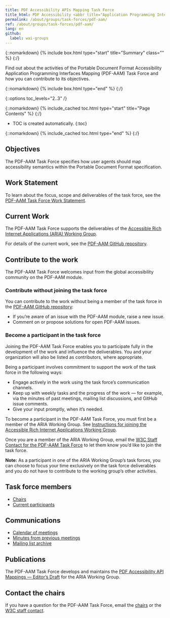```yaml
---
title: PDF Accessibility APIs Mapping Task Force
title_html: PDF Accessibility <abbr title="Application Programming Interfaces">APIs</abbr> Mapping (PDF-AAM) Task Force
permalink: /about/groups/task-forces/pdf-aam/
ref: /about/groups/task-forces/pdf-aam/
lang: en
github:
  label: wai-groups
---
```


{::nomarkdown}
{% include box.html type="start" title="Summary" class="" %}
{:/}

Find out about the activities of the Portable Document Format Accessibility Application Programming Interfaces Mapping (PDF-AAM) Task Force and how you can contribute to its objectives.

{::nomarkdown}
{% include box.html type="end" %}
{:/}

{::options toc_levels="2..3" /}

{::nomarkdown}
{% include_cached toc.html type="start" title="Page Contents" %}
{:/}

-   TOC is created automatically.
{:toc}

{::nomarkdown}
{% include_cached toc.html type="end" %}
{:/}

## Objectives 

The PDF-AAM Task Force specifies how user agents should map accessibility semantics within the Portable Document Format specification.

## Work Statement

To learn about the focus, scope and deliverables of the task force, see the [PDF-AAM Task Force Work Statement](/about/groups/task-forces/pdf-aam/work-statement/).

## Current Work

The PDF-AAM Task Force supports the deliverables of the [Accessible Rich Internet Applications (ARIA) Working Group](/about/groups/ariawg/).

For details of the current work, see the [PDF-AAM GitHub repository](https://github.com/w3c/pdf-aam).

## Contribute to the work

The PDF-AAM Task Force welcomes input from the global accessibility community on the PDF-AAM module.

### Contribute without joining the task force

You can contribute to the work without being a member of the task force in the [PDF-AAM GitHub repository](https://github.com/w3c/pdf-aam/issues):
* If you’re aware of an issue with the PDF-AAM module, raise a new issue.
* Comment on or propose solutions for open PDF-AAM issues.

### Become a participant in the task force

Joining the PDF-AAM Task Force enables you to participate fully in the development of the work and influence the deliverables. You and your organization will also be listed as contributors, where appropriate.

Being a participant involves commitment to support the work of the task force in the following ways:

* Engage actively in the work using the task force’s communication channels.
* Keep up with weekly tasks and the progress of the work &mdash; for example, via the minutes of past meetings, mailing list discussions, and GitHub issue comments.
* Give your input promptly, when it’s needed.

To become a participant in the PDF-AAM Task Force, you must first be a member of the ARIA Working Group. See [Instructions for joining the Accessible Rich Internet Applications Working Group](https://www.w3.org/groups/wg/aria/instructions/).

Once you are a member of the ARIA Working Group, email the [W3C Staff Contact for the PDF-AAM Task Force](https://www.w3.org/groups/tf/pdf-aam/participants/#staff) to let them know you’d like to join the task force.

**Note:** As a participant in one of the ARIA Working Group’s task forces, you can choose to focus your time exclusively on the task force deliverables and you do not have to contribute to the working group’s other activities.

## Task force members

* [Chairs](https://www.w3.org/groups/tf/pdf-aam/participants/#chairs)
* [Current participants](https://www.w3.org/groups/tf/pdf-aam/participants/#participants)

## Communications

* [Calendar of meetings](https://www.w3.org/groups/tf/pdf-aam/calendar/)
* [Minutes from previous meetings](https://www.w3.org/WAI/ARIA/task-forces/pdf-aam/minutes)
* [Mailing list archive](https://lists.w3.org/Archives/Public/public-pdf-aam/)

## Publications

The PDF-AAM Task Force develops and maintains the [PDF Accessibility API Mappings &mdash; Editor’s Draft](https://w3c.github.io/pdf-aam/) for the ARIA Working Group.

## Contact the chairs

If you have a question for the PDF-AAM Task Force, email the [chairs](https://www.w3.org/groups/tf/pdf-aam/participants/#chairs) or the [W3C staff contact](https://www.w3.org/groups/tf/pdf-aam/participants/#staff).